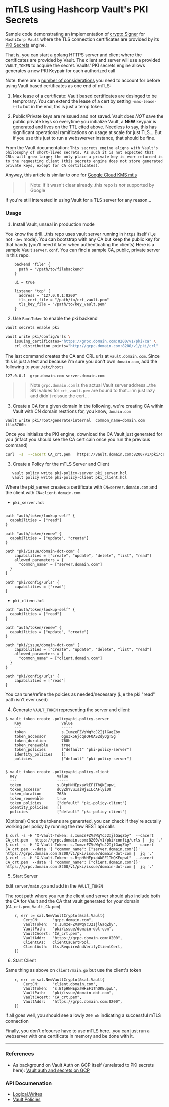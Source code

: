 
# mTLS using Hashcorp Vault's PKI Secrets

Sample code demonstrating an implementation of [crypto.Signer](https://golang.org/pkg/crypto/#Signer) for `HashiCorp Vault` where the TLS connection certificates are provided by its [PKI Secrets](https://www.vaultproject.io/docs/secrets/pki/index.html) engine.

That is, you can start a golang HTTPS server and client where the certificates are provided by Vault. The client and server will use a provided `VAULT_TOKEN` to acquire the secret.   Vaults' PKI secrets engine allows generates a new PKI Keypair for each authorized call

Note:  there are a [number of considerations](https://www.vaultproject.io/docs/secrets/pki/index.html#keep-certificate-lifetimes-short-for-crl-39-s-sake) you need to account for before using Vault based certificates as one end of mTLS:

1.  Max lease of a certificate:
  Vault based certificates are desinged to be temprorary.  You can extend the lease of a cert by setting `-max-lease-ttl=` but in the end, ths is just a temp token..

2. Public/Private keys are reissued and not saved.
  Vault does _NOT_ save the public private keys so everytime you initialize Vault, a **NEW** keypair is generated and lives on the TTL cited above.  Needless to say, this has significant operational ramifications on usage at scale for just TLS....But if you use this just to run a webswerver instance, that should be fine.

  From the Vault documentation:
  `This secrets engine aligns with Vault's philosophy of short-lived secrets. As such it is not expected that CRLs will grow large; the only place a private key is ever returned is to the requesting client (this secrets engine does not store generated private keys, except for CA certificates).`


Anyway, this article is similar to one for [Google Cloud KMS mtls](https://github.com/salrashid123/kms_golang_signer)

>> Note: if it wasn't clear already..this repo is _not_ supported by Google

If you're still interested in using Vault for a TLS server for any reason...


### Usage

1. Install Vault, unseal in production mode

  You know the drill...this repo uses vault server running in `https` itself (i.,e not `-dev` mode).  You can bootstrap with any CA but keep the public key for that handy (you'll need it later when authenticating the clients)
  Here is a sample Vault `server.conf`.  You can find a sample CA, public, private server in this repo.

```hcl
    backend "file" {
      path = "/path/to/filebackend"
    }

    ui = true

    listener "tcp" {
      address = "127.0.0.1:8200"
      tls_cert_file = "/path/to/crt_vault.pem"
      tls_key_file = "/path/to/key_vault.pem"
    }
```

2. Use `RootToken` to enable the pki backend

```bash
vault secrets enable pki

vault write pki/config/urls \
    issuing_certificates="https://grpc.domain.com:8200/v1/pki/ca" \
    crl_distribution_points="http://grpc.domain.com:8200/v1/pki/crl"
```

The last command creates the CA and CRL urls at `vault.domain.com`.  Since this is just a test and because i'm sure you don't own `domain.com`, add the following to your `/etc/hosts`

```
127.0.0.1  grpc.domain.com server.domain.com
```

>> Note `grpc.domain.com` is the actual Vault server address...the SNI values for `crt_vault.pem` are bound to that...i'm just lazy and didn't reissue the cert...

3. Create a CA for a given domain
  In the following, we're creating CA within Vault with CN domain restrions for, you know, `domain.com`

  ```
  vault write pki/root/generate/internal  common_name=domain.com  ttl=8760h
  ```

  Once you initialize the PKI engine, download the CA Vault just generated for you (infact you should see the CA cert cain once you run the previous command)

  ```bash
  curl  -s  --cacert CA_crt.pem   https://vault.domain.com:8200/v1/pki/ca  | openssl x509 -inform DER -outform PEM  -out Vault_CA.pem -in  -
  ```

3. Create a Policy for the mTLS Server and Client

```
   vault policy write pki-policy-server pki_server.hcl
   vault policy write pki-policy-client pki_client.hcl
```

Where the pki_server creates a certificate with `CN=server.domain.com` and the client with `CN=client.domain.com`


- `pki_server.hcl`
```hcl

path "auth/token/lookup-self" {
  capabilities = ["read"]
}

path "auth/token/renew" {
  capabilities = ["update", "create"]
}

path "pki/issue/domain-dot-com" {
    capabilities = ["create", "update", "delete", "list", "read"]
    allowed_parameters = {
      "common_name" = ["server.domain.com"]
  }
}

path "pki/config/urls" {
    capabilities = ["read"]
}
```

- `pki_client.hcl`
```
path "auth/token/lookup-self" {
  capabilities = ["read"]
}

path "auth/token/renew" {
  capabilities = ["update", "create"]
}

path "pki/issue/domain-dot-com" {
    capabilities = ["create", "update", "delete", "list", "read"]
    allowed_parameters = {
      "common_name" = ["client.domain.com"]
  }
}

path "pki/config/urls" {
    capabilities = ["read"]
}
```

You can tune/refine the poicies as needed/necessary (i.,e the pki "read" path isn't ever used)

4. Generate `VAULT_TOKEN` representing the server and client:

```
$ vault token create -policy=pki-policy-server
	Key                  Value
	---                  -----
	token                s.IumzeFZVsWqYcJ2IjlGaqZby
	token_accessor       ogu3k56jcqeQFOAS2dyQgT5g
	token_duration       768h
	token_renewable      true
	token_policies       ["default" "pki-policy-server"]
	identity_policies    []
	policies             ["default" "pki-policy-server"]


$ vault token create -policy=pki-policy-client
  Key                  Value
  ---                  -----
  token                s.BtpHNHEpxaWkEF1ThQKEupwL
  token_accessor       dCyZhYvuIsiWjEILcAFlyiDU
  token_duration       768h
  token_renewable      true
  token_policies       ["default" "pki-policy-client"]
  identity_policies    []
  policies             ["default" "pki-policy-client"]
```


(Optional) Once the tokens are generated, you can check if they're acutally working per policy by running the raw REST api calls

```
$ curl -s -H "X-Vault-Token: s.IumzeFZVsWqYcJ2IjlGaqZby"  --cacert CA_crt.pem   https://grpc.domain.com:8200/v1/pki/config/urls |  jq '.'
$ curl -s -H "X-Vault-Token: s.IumzeFZVsWqYcJ2IjlGaqZby"  --cacert CA_crt.pem  --data '{ "common_name": ["server.domain.com"]}' https://grpc.domain.com:8200/v1/pki/issue/domain-dot-com |  jq '.'
$ curl -s -H "X-Vault-Token: s.BtpHNHEpxaWkEF1ThQKEupwL"  --cacert CA_crt.pem  --data '{ "common_name": ["client.domain.com"]}' https://grpc.domain.com:8200/v1/pki/issue/domain-dot-com |  jq '.'
```


5. Start Server

Edit `server/main.go` and add in the `VAULT_TOKEN`

The root path where you run the client and server should also include both the CA for Vault and the CA that vault generated for your domain (`CA_crt.pem`, `Vault_CA.pem`)

```golang
	r, err := sal.NewVaultCrypto(&sal.Vault{
		CertCN:      "grpc.domain.com",
		VaultToken:  "s.IumzeFZVsWqYcJ2IjlGaqZby",
		VaultPath:   "pki/issue/domain-dot-com",
		VaultCAcert: "CA_crt.pem",
		VaultAddr:   "https://grpc.domain.com:8200",
		ClientCAs:   clientCaCertPool,
		ClientAuth:  tls.RequireAndVerifyClientCert,
	})
```

6. Start Client

Same thing as above on `client/main.go` but use the client's token

```golang
	r, err := sal.NewVaultCrypto(&sal.Vault{
		CertCN:      "client.domain.com",
		VaultToken:  "s.BtpHNHEpxaWkEF1ThQKEupwL",
		VaultPath:   "pki/issue/domain-dot-com",
		VaultCAcert: "CA_crt.pem",
		VaultAddr:   "https://grpc.domain.com:8200",
	})
```

if all goes well, you should see a lowly `200 ok` indicating a successful mTLS connection


Finally, you don't ofcourse have to use mTLS here...you can just run a webserver with one certificate in memory and be done with it.

---

### References

- As background on Vault Auth on GCP itself (unrelated to PKI secrets here): [Vault auth and secrets on GCP](https://medium.com/google-cloud/vault-auth-and-secrets-on-gcp-51bd7bbaceb)


### API Documenation
- [Logical.Writes](https://godoc.org/github.com/hashicorp/vault/api#Logical.Write)
- [Vault Policies](https://www.vaultproject.io/docs/concepts/policies.html)
